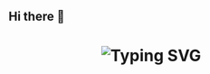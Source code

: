## Hi there 👋
<div align="center">
    <h1>
        <img src="https://readme-typing-svg.herokuapp.com?font=Quicksand&size=40&duration=3000&color=33FF33&center=true&vCenter=true&width=435&lines=Hey there!;This is Matthew;Enjoy my Github!;" alt="Typing SVG"/>
    </h1>
</div>
<!--
**MattCS2006/MattCS2006** is a ✨ _special_ ✨ repository because its `README.md` (this file) appears on your GitHub profile.

Here are some ideas to get you started:

- 🔭 I’m currently working on ...
- 🌱 I’m currently learning ...
- 👯 I’m looking to collaborate on ...
- 🤔 I’m looking for help with ...
- 💬 Ask me about ...
- 📫 How to reach me: ...
- 😄 Pronouns: ...
- ⚡ Fun fact: ...
-->

